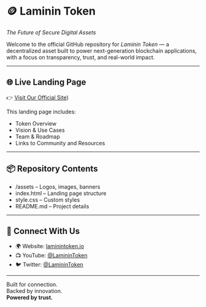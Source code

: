 # 🪙 Laminin Token

*The Future of Secure Digital Assets*

Welcome to the official GitHub repository for *Laminin Token* — a decentralized asset built to power next-generation blockchain applications, with a focus on transparency, trust, and real-world impact.

---

## 🌐 Live Landing Page

👉 [Visit Our Official Site]([https://laminin-landing-page.vercel.app/[))

This landing page includes:
- Token Overview
- Vision & Use Cases
- Team & Roadmap
- Links to Community and Resources

---

## 📦 Repository Contents

- /assets – Logos, images, banners  
- index.html – Landing page structure  
- style.css – Custom styles  
- README.md – Project details

---

## 📲 Connect With Us

- 🌍 Website: [laminintoken.io](https://laminintoken.io)  
- 📺 YouTube: [@LamininToken](https://www.youtube.com/@yourchannel)  
- 🐦 Twitter: [@LamininToken](https://twitter.com/LamininToken)  

---

Built for connection.  
Backed by innovation.  
**Powered by trust.**



